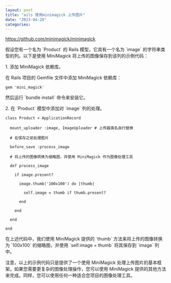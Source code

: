 ```yaml
---
layout: post
title: "ails 使用minimagick 上传图片"
date: "2023-04-20"
categories: 
---
```

<p><a href="https://github.com/minimagick/minimagick">https://github.com/minimagick/minimagick</a></p>

<p>假设您有一个名为 `Product` 的 Rails 模型，它具有一个名为 `image` 的字符串类型的列。以下是使用 MiniMagick 将上传的图像保存到该列的示例代码：</p>

<p>1. 添加 MiniMagick 依赖库。</p>

<p>在 Rails 项目的 Gemfile 文件中添加 MiniMagick 依赖库：</p>

<pre>
<code>gem &#39;mini_magick&#39;</code></pre>

<p>然后运行 `bundle install` 命令来安装它。</p>

<p>2. 在 `Product` 模型中添加对 `image` 列的处理。</p>

<pre>
<code>class Product &lt; ApplicationRecord

&nbsp; mount_uploader :image, ImageUploader # 上传器类名自行替换

&nbsp; # 在保存之前处理图片

&nbsp; before_save :process_image

&nbsp; # 将上传的图像转换为缩略图，并使用 MiniMagick 作为图像处理工具

&nbsp; def process_image

&nbsp;&nbsp;&nbsp; if image.present?

&nbsp;&nbsp;&nbsp;&nbsp;&nbsp; image.thumb(&#39;100x100&#39;) do |thumb|

&nbsp;&nbsp;&nbsp;&nbsp;&nbsp;&nbsp;&nbsp; self.image = thumb if thumb.present?

&nbsp;&nbsp;&nbsp;&nbsp;&nbsp; end

&nbsp;&nbsp;&nbsp; end

&nbsp; end

end</code></pre>

<p>在上述代码中，我们使用 MiniMagick 提供的 `thumb` 方法来将上传的图像转换为 `100x100` 的缩略图，并使用 `self.image = thumb` 将其保存到 `image` 列中。</p>

<p>注意，以上的示例代码只是提供了一个使用 MiniMagick 处理上传图片的基本框架。如果您需要更复杂的图像处理操作，您可以使用 MiniMagick 提供的其他方法来完成。同样，您可以使用任何一种适合您项目的图像处理工具。</p>


